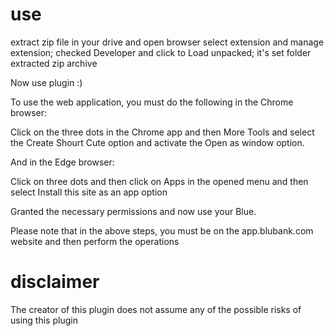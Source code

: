 # use 

extract zip file in your drive and open browser select extension and manage extension; checked Developer and click to Load unpacked; it's set folder extracted zip archive

Now use plugin :)



To use the web application, you must do the following in the Chrome browser:

Click on the three dots in the Chrome app and then More Tools and select the Create Shourt Cute option and activate the Open as window option.

And in the Edge browser:


Click on three dots and then click on Apps in the opened menu and then select Install this site as an app option


Granted the necessary permissions and now use your Blue.



Please note that in the above steps, you must be on the app.blubank.com website and then perform the operations
# disclaimer

The creator of this plugin does not assume any of the possible risks of using this plugin
